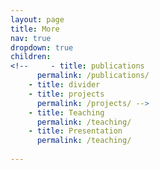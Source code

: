 ```yaml
---
layout: page
title: More
nav: true
dropdown: true
children: 
<!--     - title: publications
      permalink: /publications/
    - title: divider
    - title: projects
      permalink: /projects/ -->
    - title: Teaching
      permalink: /teaching/
    - title: Presentation
      permalink: /teaching/
      
---
```

